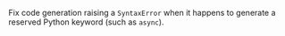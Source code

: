 Fix code generation raising a `SyntaxError` when it happens to generate a reserved Python keyword (such as `async`).
